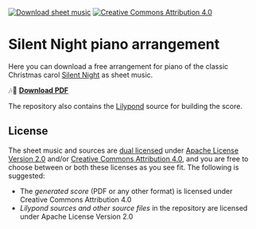 [![Download sheet music](https://img.shields.io/badge/Download-PDF-red.svg)](https://github.com/runeflobakk/silent-night/releases/latest/download/silent-night.pdf)
[![Creative Commons
Attribution 4.0](https://licensebuttons.net/l/by/4.0/88x31.png)](https://creativecommons.org/licenses/by/4.0/)

# Silent Night piano arrangement

Here you can download a free arrangement for piano of the classic Christmas carol [Silent Night](https://en.wikipedia.org/wiki/Silent_Night) as sheet music.

🎶🎹 [**Download PDF**](https://github.com/runeflobakk/silent-night/releases/latest/download/silent-night.pdf)

The repository also contains the [Lilypond](https://lilypond.org) source for building the score.


## License

The sheet music and sources are [dual licensed](LICENSE) under [Apache License Version 2.0](https://www.apache.org/licenses/LICENSE-2.0) and/or [Creative Commons
Attribution 4.0](https://creativecommons.org/licenses/by/4.0/), and you are free to choose between or both these licenses as you see fit. The following is suggested:
- The _generated score_ (PDF or any other format) is licensed under Creative Commons
Attribution 4.0
- _Lilypond sources and other source files_ in the repository are licensed under Apache License Version 2.0
